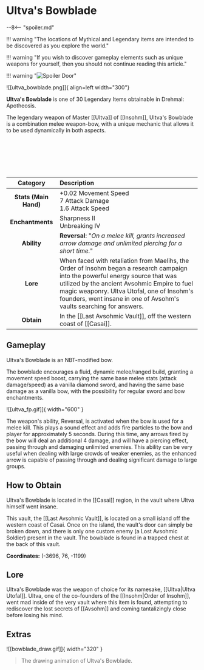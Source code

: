 # Ultva's Bowblade

--8<-- "spoiler.md"

!!! warning "The locations of Mythical and Legendary items are intended to be discovered as you explore the world."

!!! warning "If you wish to discover gameplay elements such as unique weapons for yourself, then you should not continue reading this article."

!!! warning "![Spoiler Door](/assets/img/spoiler_door.png)"

![[ultva_bowblade.png]]{ align=left width="300"}

**Ultva's Bowblade** is one of 30 Legendary Items obtainable in Drehmal: Apotheosis.

The legendary weapon of Master [[Ultva]] of [[Insohm]], Ultva's Bowblade is a combination melee weapon-bow, with a unique mechanic that allows it to be used dynamically in both aspects.

<br> <br> <br> <br> <br>

| Category | Description |
|:--------------------------------:|:-----------------------------------------------------------------------------------------------------------------------------------------------------------------------------|
| **Stats (Main Hand)**         | +0.02 Movement Speed <br> 7 Attack Damage <br> 1.6 Attack Speed         |
| **Enchantments**              | Sharpness II <br> Unbreaking IV |
| **Ability**                   | **Reversal**: "*On a melee kill, grants increased arrow damage and unlimited piercing for a short time.*" |
| **Lore**                      | When faced with retaliation from Maelihs, the Order of Insohm began a research campaign into the powerful energy source that was utilized by the ancient Avsohmic Empire to fuel magic weaponry. Ultva Utofal, one of Insohm's founders, went insane in one of Avsohm's vaults searching for answers. |
| **Obtain**                    | In the [[Last Avsohmic Vault]], off the western coast of [[Casai]].   |  

## Gameplay
Ultva's Bowblade is an NBT-modified bow.

The bowblade encourages a fluid, dynamic melee/ranged build, granting a movement speed boost, carrying the same base melee stats (attack damage/speed) as a vanilla diamond sword, and having the same base damage as a vanilla bow, with the possibility for regular sword and bow enchantments.

![[ultva_fp.gif]]{ width="600" }

The weapon's ability, Reversal, is activated when the bow is used for a melee kill. This plays a sound effect and adds fire particles to the bow and player for approximately 5 seconds. During this time, any arrows fired by the bow will deal an additional 4 damage, and will have a piercing effect, passing through and damaging unlimited enemies. This ability can be very useful when dealing with large crowds of weaker enemies, as the enhanced arrow is capable of passing through and dealing significant damage to large groups.

## How to Obtain
Ultva's Bowblade is located in the [[Casai]] region, in the vault where Ultva himself went insane.

This vault, the [[Last Avsohmic Vault]], is located on a small island off the western coast of Casai. Once on the island, the vault's door can simply be broken down, and there is only one custom enemy (a Lost Avsohmic Soldier) present in the vault. The bowblade is found in a trapped chest at the back of this vault.

**Coordinates:** (-3696, 76, -1199)

## Lore
Ultva's Bowblade was the weapon of choice for its namesake, [[Ultva|Ultva Utofal]]. Ultva, one of the co-founders of the [[Insohm|Order of Insohm]], went mad inside of the very vault where this item is found, attempting to rediscover the lost secrets of [[Avsohm]] and coming tantalizingly close before losing his mind.

## Extras

![[bowblade_draw.gif]]{ width="320" }
> The drawing animation of Ultva's Bowblade.
